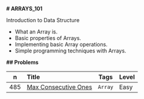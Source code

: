 **# ARRAYS_101**

Introduction to Data Structure

- What an Array is.
- Basic properties of Arrays.
- Implementing basic Array operations.
- Simple programming techniques with Arrays.

**## Problems**

n| Title | Tags | Level
---|:---|---|:---
485| [Max Consecutive Ones](README.md) | ``Array`` | Easy
